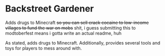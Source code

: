 # Backstreet Gardener

Adds drugs to Minecraft ~~so you can sell crack cocaine to low-income villages to fund the war on mobs~~
shit, i guess submitting this to modtoberfest means i gotta write an actual readme, huh



As stated, adds drugs to Minecraft. Additionally, provides several tools and toys for players to mess around with.



